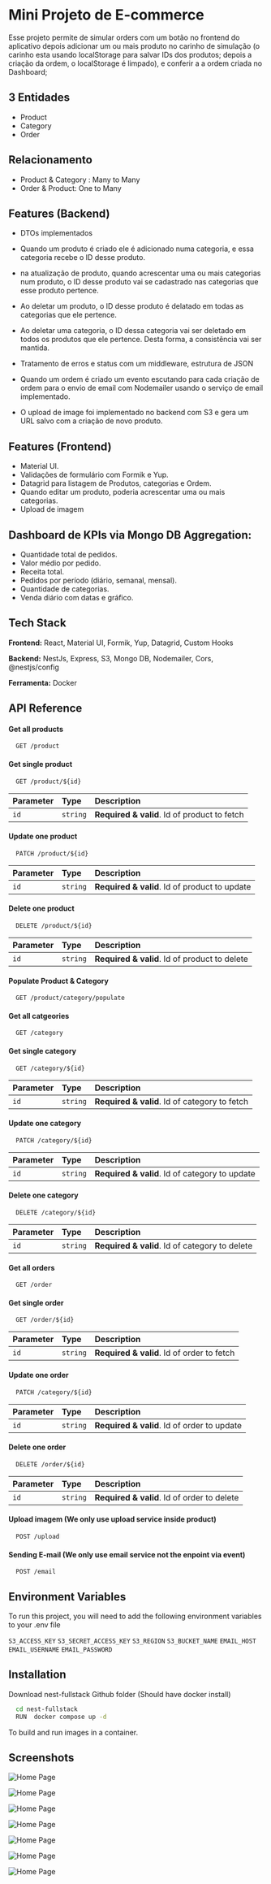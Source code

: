 
# Mini Projeto de E-commerce

Esse projeto permite de simular orders com um botão no frontend do aplicativo depois adicionar um ou mais produto no carinho de simulação (o carinho esta usando localStorage para salvar IDs dos produtos; depois a  criação da ordem, o  localStorage é limpado), e conferir a a ordem criada no Dashboard;





## 3 Entidades

 - Product
 - Category
 -  Order


## Relacionamento
 - Product  & Category : Many to Many
 -  Order & Product: One to Many


## Features (Backend)

- DTOs implementados
- Quando um produto é criado ele é  adicionado numa categoria, e essa categoria recebe o ID desse produto.
- na atualização de produto, quando acrescentar uma ou mais categorias num produto,
     o ID desse produto vai se cadastrado nas categorias que esse produto pertence.
- Ao deletar um produto, o ID desse produto é  delatado em todas as categorias que ele pertence.
-  Ao deletar uma categoria, o ID dessa categoria vai ser deletado em todos os produtos que ele pertence. 
Desta forma, a consistência vai ser mantida.

-  Tratamento de erros e status com um middleware, estrutura de JSON
-    Quando um ordem é  criado um evento escutando para cada criação de ordem para o envio de email com Nodemailer usando o serviço de email implementado.
-  O upload de image foi implementado no backend com S3 e gera  um URL salvo com a criação de novo produto.



## Features (Frontend)

- Material UI.
- Validações de formulário com Formik e Yup.
- Datagrid para listagem de Produtos, categorias e Ordem.
- Quando editar um produto, poderia acrescentar uma ou mais categorias.
- Upload de imagem

## Dashboard de KPIs via Mongo DB Aggregation:

- Quantidade total de pedidos.
- Valor médio por pedido.
- Receita total.
- Pedidos por período (diário, semanal, mensal).
- Quantidade de categorias.
- Venda diário com datas e gráfico.




## Tech Stack

**Frontend:** React, Material UI, Formik, Yup, Datagrid, Custom Hooks

**Backend:** NestJs, Express, S3, Mongo DB, Nodemailer, Cors, @nestjs/config

**Ferramenta:** Docker


## API Reference

#### Get all products

```http
  GET /product
```


#### Get single product

```http
  GET /product/${id}
```

| Parameter | Type     | Description                       |
| :-------- | :------- | :-------------------------------- |
| `id`      | `string` | **Required & valid**. Id of product to fetch |


#### Update one  product

```http
  PATCH /product/${id}
```

| Parameter | Type     | Description                       |
| :-------- | :------- | :-------------------------------- |
| `id`      | `string` | **Required & valid**. Id of product to update |


#### Delete one  product

```http
  DELETE /product/${id}
```

| Parameter | Type     | Description                       |
| :-------- | :------- | :-------------------------------- |
| `id`      | `string` | **Required & valid**. Id of product to delete |

#### Populate Product & Category

```http
  GET /product/category/populate
```


#### Get all catgeories

```http
  GET /category
```


#### Get single category

```http
  GET /category/${id}
```
| Parameter | Type     | Description                       |
| :-------- | :------- | :-------------------------------- |
| `id`      | `string` | **Required & valid**. Id of category to fetch |


#### Update one  category

```http
  PATCH /category/${id}
```

| Parameter | Type     | Description                       |
| :-------- | :------- | :-------------------------------- |
| `id`      | `string` | **Required & valid**. Id of category to update |


#### Delete one  category

```http
  DELETE /category/${id}
```

| Parameter | Type     | Description                       |
| :-------- | :------- | :-------------------------------- |
| `id`      | `string` | **Required & valid**. Id of category to delete |



#### Get all orders

```http
  GET /order
```


#### Get single order

```http
  GET /order/${id}
```
| Parameter | Type     | Description                       |
| :-------- | :------- | :-------------------------------- |
| `id`      | `string` | **Required & valid**. Id of order to fetch |


#### Update one  order

```http
  PATCH /category/${id}
```

| Parameter | Type     | Description                       |
| :-------- | :------- | :-------------------------------- |
| `id`      | `string` | **Required & valid**. Id of order to update |


#### Delete one  order

```http
  DELETE /order/${id}
```

| Parameter | Type     | Description                       |
| :-------- | :------- | :-------------------------------- |
| `id`      | `string` | **Required & valid**. Id of order to delete |


#### Upload imagem (We only use upload service inside product)

```http
  POST /upload
```

#### Sending E-mail (We only use email service not the enpoint via event) 

```http
  POST /email
```


## Environment Variables

To run this project, you will need to add the following environment variables to your .env file

`S3_ACCESS_KEY`
`S3_SECRET_ACCESS_KEY`
`S3_REGION`
`S3_BUCKET_NAME`
`EMAIL_HOST`
`EMAIL_USERNAME`
`EMAIL_PASSWORD`




## Installation

Download nest-fullstack Github folder (Should have docker install)

```bash
  cd nest-fullstack
  RUN  docker compose up -d 
```
To build and run images in a container.



    
## Screenshots


![Home Page](./images-print/home.png)


![Home Page](./images-print/dashboard.png)


![Home Page](./images-print/orders.png)



![Home Page](./images-print/product.png)



![Home Page](./images-print/update-product.png)


![Home Page](./images-print/product-endpoint-print.png)


![Home Page](./images-print/category-endpoint-print.png)
